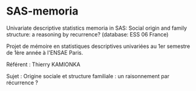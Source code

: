 # SAS-memoria
Univariate descriptive statistics memoria in SAS: Social origin and family structure: a reasoning by recurrence? (database: ESS 06 France)

Projet de mémoire en statistiques descriptives univariées au 1er semestre de 1ère année à l'ENSAE Paris.  

Référent : Thierry KAMIONKA  

Sujet : Origine sociale et structure familiale : un raisonnement par récurrence ? 
